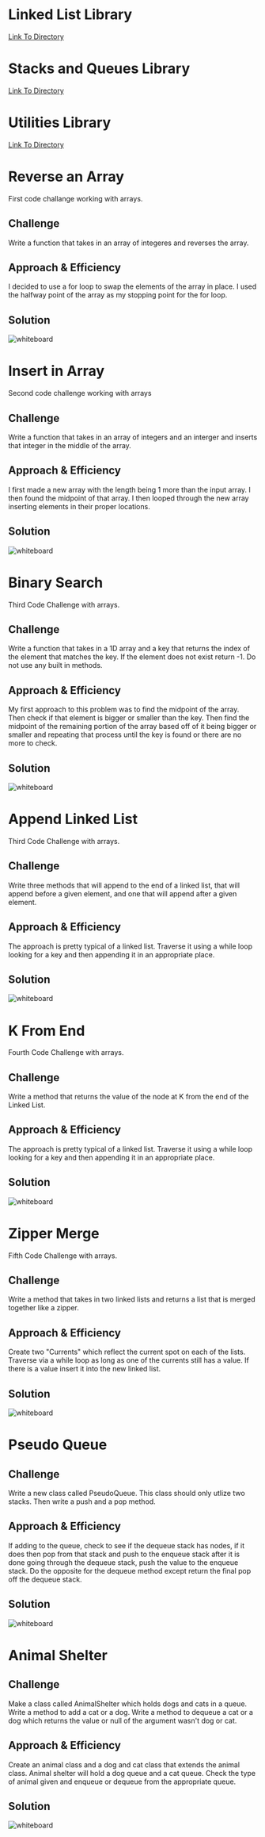 # Linked List Library
[Link To Directory](https://github.com/trevorjdobson/data-structures-and-algorithms/tree/master/code401challenges/src/main/java/code401challenges/LinkedLists)
# Stacks and Queues Library
[Link To Directory](https://github.com/trevorjdobson/data-structures-and-algorithms/tree/master/code401challenges/src/main/java/code401challenges/stacksandqueues)
# Utilities Library
[Link To Directory](https://github.com/trevorjdobson/data-structures-and-algorithms/tree/master/code401challenges/src/main/java/code401challenges/utilities)

# Reverse an Array
First code challange working with arrays.

## Challenge
Write a function that takes in an array of integeres and reverses the array.

## Approach & Efficiency
I decided to use a for loop to swap the elements of the array in place.  I used the halfway point of the array as my stopping point for the for loop.

## Solution
![whiteboard](20190806_095408.jpg)

# Insert in Array
Second code challenge working with arrays

## Challenge
Write a function that takes in an array of integers and an interger and inserts that integer in the middle of the array.

## Approach & Efficiency
I first made a new array with the length being 1 more than the input array.  I then found the midpoint of that array.  I then looped through the new array inserting elements in their proper locations.

## Solution
![whiteboard](arrayShift.jpg)

# Binary Search
Third Code Challenge with arrays.
## Challenge
Write a function that takes in a 1D array and a key that returns the index of the element that matches the key.  If the element does not exist return -1.  Do not use any built in methods.

## Approach & Efficiency
My first approach to this problem was to find the midpoint of the array. Then check if that element is bigger or smaller than the key.  Then find the midpoint of the remaining portion of the array based off of it being bigger or smaller and repeating that process until the key is found or there are no more to check.

## Solution
![whiteboard](binarySearch.jpg)

# Append Linked List
Third Code Challenge with arrays.
## Challenge
Write three methods that will append to the end of a linked list, that will append before a given element, and one that will append after a given element.

## Approach & Efficiency
The approach is pretty typical of a linked list.  Traverse it using a while loop looking for a key and then appending it in an appropriate place.

## Solution
![whiteboard](ll-append.jpg)


# K From End
Fourth Code Challenge with arrays.
## Challenge
Write a method that returns the value of the node at K from the end of the Linked List.

## Approach & Efficiency
The approach is pretty typical of a linked list.  Traverse it using a while loop looking for a key and then appending it in an appropriate place.

## Solution
![whiteboard](kfromend.jpg)

# Zipper Merge
Fifth Code Challenge with arrays.
## Challenge
Write a method that takes in two linked lists and returns a list that is merged together like a zipper.

## Approach & Efficiency
Create two "Currents" which reflect the current spot on each of the lists.  Traverse via a while loop as long as one of the currents still has a value.  If there is a value insert it into the new linked list.

## Solution
![whiteboard](ll-merge.jpg)

# Pseudo Queue

## Challenge
Write a new class called PseudoQueue.
This class should only utlize two stacks.  Then write a push and a pop method.

## Approach & Efficiency
If adding to the queue, check to see if the dequeue stack has nodes, if it does then pop from that stack and push to the enqueue stack after it is done going through the dequeue stack, push the value to the enqueue stack. Do the opposite for the dequeue method except return the final pop off the dequeue stack.

## Solution
![whiteboard](pseudo-queue.jpg)

# Animal Shelter

## Challenge
Make a class called AnimalShelter which holds dogs and cats in a queue.  Write a method to add a cat or a dog.  Write a method to dequeue a cat or a dog which returns the value or null of the argument wasn't dog or cat.

## Approach & Efficiency
Create an animal class and a dog and cat class that extends the animal class.  Animal shelter will hold a dog queue and a cat queue.  Check the type of animal given and enqueue or dequeue from the appropriate queue.
## Solution
![whiteboard](animalShelter.jpg)
